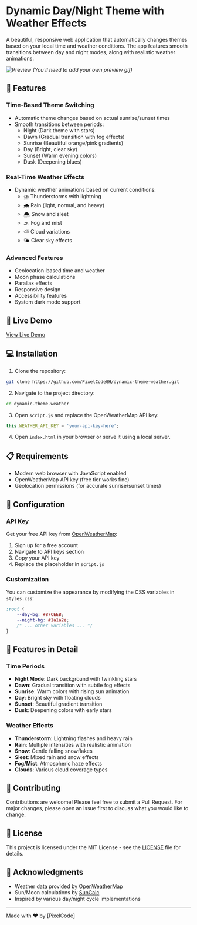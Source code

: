 # Dynamic Day/Night Theme with Weather Effects

A beautiful, responsive web application that automatically changes themes based on your local time and weather conditions. The app features smooth transitions between day and night modes, along with realistic weather animations.

![Preview](preview.gif) *(You'll need to add your own preview gif)*

## 🌟 Features

### Time-Based Theme Switching
- Automatic theme changes based on actual sunrise/sunset times
- Smooth transitions between periods:
  - Night (Dark theme with stars)
  - Dawn (Gradual transition with fog effects)
  - Sunrise (Beautiful orange/pink gradients)
  - Day (Bright, clear sky)
  - Sunset (Warm evening colors)
  - Dusk (Deepening blues)

### Real-Time Weather Effects
- Dynamic weather animations based on current conditions:
  - ⛈️ Thunderstorms with lightning
  - 🌧️ Rain (light, normal, and heavy)
  - 🌨️ Snow and sleet
  - 🌫️ Fog and mist
  - ⛅ Cloud variations
  - 🌤️ Clear sky effects

### Advanced Features
- Geolocation-based time and weather
- Moon phase calculations
- Parallax effects
- Responsive design
- Accessibility features
- System dark mode support

## 🚀 Live Demo
[View Live Demo](https://dynamic-theme-weather.netlify.app/)

## 💻 Installation

1. Clone the repository:
```bash
git clone https://github.com/PixelCodeGH/dynamic-theme-weather.git
```

2. Navigate to the project directory:
```bash
cd dynamic-theme-weather
```

3. Open `script.js` and replace the OpenWeatherMap API key:
```javascript
this.WEATHER_API_KEY = 'your-api-key-here';
```

4. Open `index.html` in your browser or serve it using a local server.

## 📋 Requirements

- Modern web browser with JavaScript enabled
- OpenWeatherMap API key (free tier works fine)
- Geolocation permissions (for accurate sunrise/sunset times)

## 🔧 Configuration

### API Key
Get your free API key from [OpenWeatherMap](https://openweathermap.org/api):
1. Sign up for a free account
2. Navigate to API keys section
3. Copy your API key
4. Replace the placeholder in `script.js`

### Customization
You can customize the appearance by modifying the CSS variables in `styles.css`:
```css
:root {
    --day-bg: #87CEEB;
    --night-bg: #1a1a2e;
    /* ... other variables ... */
}
```

## 🎨 Features in Detail

### Time Periods
- **Night Mode**: Dark background with twinkling stars
- **Dawn**: Gradual transition with subtle fog effects
- **Sunrise**: Warm colors with rising sun animation
- **Day**: Bright sky with floating clouds
- **Sunset**: Beautiful gradient transition
- **Dusk**: Deepening colors with early stars

### Weather Effects
- **Thunderstorm**: Lightning flashes and heavy rain
- **Rain**: Multiple intensities with realistic animation
- **Snow**: Gentle falling snowflakes
- **Sleet**: Mixed rain and snow effects
- **Fog/Mist**: Atmospheric haze effects
- **Clouds**: Various cloud coverage types

## 🤝 Contributing

Contributions are welcome! Please feel free to submit a Pull Request. For major changes, please open an issue first to discuss what you would like to change.

## 📝 License

This project is licensed under the MIT License - see the [LICENSE](LICENSE) file for details.

## 🙏 Acknowledgments

- Weather data provided by [OpenWeatherMap](https://openweathermap.org/)
- Sun/Moon calculations by [SunCalc](https://github.com/mourner/suncalc)
- Inspired by various day/night cycle implementations

---
Made with ❤️ by [PixelCode] 
